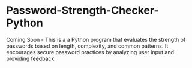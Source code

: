 # Password-Strength-Checker-Python
Coming Soon - This is a a Python program that evaluates the strength of passwords based on length, complexity, and common patterns. It encourages secure password practices by analyzing user input and providing feedback
